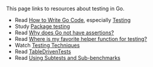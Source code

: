 This page links to resources about testing in Go.

- Read [How to Write Go Code](http://golang.org/doc/code.html), especially [Testing](https://golang.org/doc/code.html#Testing)
- Study [Package testing](http://golang.org/pkg/testing)
- Read [Why does Go not have assertions?](http://golang.org/doc/faq#assertions)
- Read [Where is my favorite helper function for testing?](http://golang.org/doc/faq#testing_framework)
- Watch [Testing Techniques](https://talks.golang.org/2014/testing.slide#1)
- Read [TableDrivenTests](TableDrivenTests)
- Read [Using Subtests and Sub-benchmarks](https://blog.golang.org/subtests)